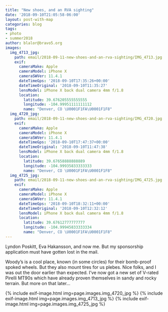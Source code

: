 ```yaml
---
title: "New shoes, and an RVA sighting"
date: '2018-09-10T21:05:58-06:00'
layout: post-with-map
categories: blog
tags:
- photo
- summer2018
author: blalor@bravo5.org
images:
  img_4713_jpg:
    path: email/2018-09-11-new-shoes-and-an-rva-sighting/IMG_4713.jpg
    exif:
      cameraMake: Apple
      cameraModel: iPhone X
      cameraSWVer: 11.4.1
      dateTimeGps: '2018-09-10T17:35:26+00:00'
      dateTimeOriginal: '2018-09-10T11:35:27'
      lensModel: iPhone X back dual camera 4mm f/1.8
      location:
        latitude: 39.676205555555555
        longitude: -104.99951111111112
        name: "Denver, CO \U0001F1FA\U0001F1F8"
  img_4720_jpg:
    path: email/2018-09-11-new-shoes-and-an-rva-sighting/IMG_4720.jpg
    exif:
      cameraMake: Apple
      cameraModel: iPhone X
      cameraSWVer: 11.4.1
      dateTimeGps: '2018-09-10T17:47:37+00:00'
      dateTimeOriginal: '2018-09-10T11:47:38'
      lensModel: iPhone X back dual camera 4mm f/1.8
      location:
        latitude: 39.67658888888889
        longitude: -104.99935833333333
        name: "Denver, CO \U0001F1FA\U0001F1F8"
  img_4725_jpg:
    path: email/2018-09-11-new-shoes-and-an-rva-sighting/IMG_4725.jpg
    exif:
      cameraMake: Apple
      cameraModel: iPhone X
      cameraSWVer: 11.4.1
      dateTimeGps: '2018-09-10T18:32:11+00:00'
      dateTimeOriginal: '2018-09-10T12:32:12'
      lensModel: iPhone X back dual camera 4mm f/1.8
      location:
        latitude: 39.67612777777777
        longitude: -104.99945833333334
        name: "Denver, CO \U0001F1FA\U0001F1F8"
---
```


Lyndon Poskitt, Eva Hakansson, and now me. But my sponsorship application must have gotten lost in the mail. 

Woody’s is a cool place, known (in some circles) for their bomb-proof spoked wheels. But they also mount tires for us plebes. Nice folks, and I was out the door earlier than expected. I’ve now got a new set of V-rated Pirelli MT90s which have already proven themselves in sandy and rocky terrain. But more on that later…

{% include exif-image.html img=page.images.img_4720_jpg %}
{% include exif-image.html img=page.images.img_4713_jpg %}
{% include exif-image.html img=page.images.img_4725_jpg %}

